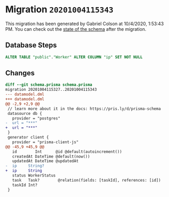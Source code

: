 # Migration `20201004115343`

This migration has been generated by Gabriel Colson at 10/4/2020, 1:53:43 PM.
You can check out the [state of the schema](./schema.prisma) after the migration.

## Database Steps

```sql
ALTER TABLE "public"."Worker" ALTER COLUMN "ip" SET NOT NULL
```

## Changes

```diff
diff --git schema.prisma schema.prisma
migration 20201004115327..20201004115343
--- datamodel.dml
+++ datamodel.dml
@@ -2,9 +2,9 @@
 // learn more about it in the docs: https://pris.ly/d/prisma-schema
 datasource db {
   provider = "postgres"
-  url = "***"
+  url = "***"
 }
 generator client {
   provider = "prisma-client-js"
@@ -45,9 +45,9 @@
   id        Int      @id @default(autoincrement())
   createdAt DateTime @default(now())
   updatedAt DateTime @updatedAt
-  ip     String?
+  ip     String
   status WorkerStatus
   task   Task?        @relation(fields: [taskId], references: [id])
   taskId Int?
 }
```


